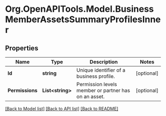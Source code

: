 # Org.OpenAPITools.Model.BusinessMemberAssetsSummaryProfilesInner

## Properties

Name | Type | Description | Notes
------------ | ------------- | ------------- | -------------
**Id** | **string** | Unique identifier of a business profile. | [optional] 
**Permissions** | **List&lt;string&gt;** | Permission levels member or partner has on an asset. | [optional] 

[[Back to Model list]](../README.md#documentation-for-models) [[Back to API list]](../README.md#documentation-for-api-endpoints) [[Back to README]](../README.md)

